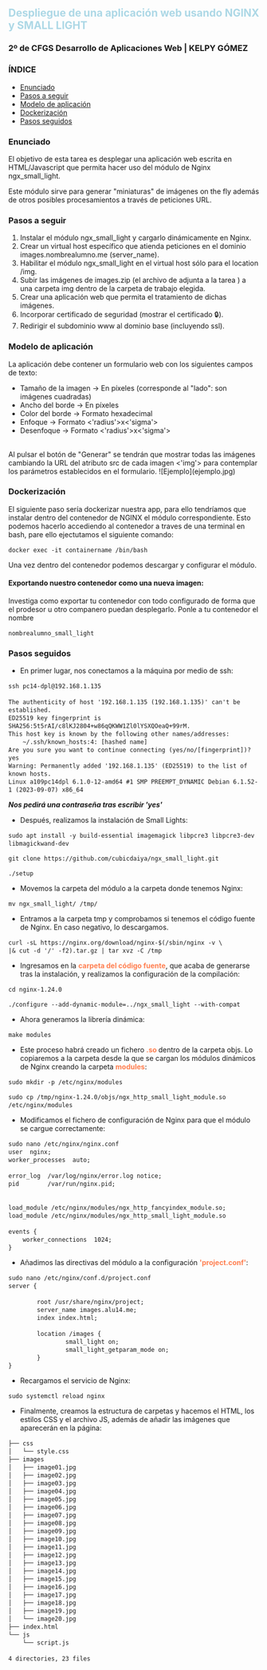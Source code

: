 ## <span style="color:lightblue">Despliegue de una aplicación web usando NGINX y SMALL LIGHT</span>

### 2º de CFGS Desarrollo de Aplicaciones Web | KELPY GÓMEZ

### ÍNDICE

+ [Enunciado](#1)
+ [Pasos a seguir](#2)
+ [Modelo de aplicación](#3)
+ [Dockerización](#4)
+ [Pasos seguidos](#5)

### Enunciado <a id="1"></a>
El objetivo de esta tarea es desplegar una aplicación web escrita en HTML/Javascript que permita hacer uso del módulo de Nginx ngx_small_light.

Este módulo sirve para generar "miniaturas" de imágenes on the fly además de otros posibles procesamientos a través de peticiones URL.

### Pasos a seguir <a id="2"></a>

1. Instalar el módulo ngx_small_light y cargarlo dinámicamente en Nginx. <br>
2. Crear un virtual host específico que atienda peticiones en el dominio images.nombrealumno.me (server_name). <br>
3. Habilitar el módulo ngx_small_light en el virtual host sólo para el location /img. <br>
4. Subir las imágenes de images.zip (el archivo de adjunta a la tarea ) a una carpeta img dentro de la carpeta de trabajo elegida. <br>
5. Crear una aplicación web que permita el tratamiento de dichas imágenes. <br>
6. Incorporar certificado de seguridad (mostrar el certificado 🔒). <br>
7. Redirigir el subdominio www al dominio base (incluyendo ssl). <br>

### Modelo de aplicación <a id="3"></a>
La aplicación debe contener un formulario web con los siguientes campos de texto:

- Tamaño de la imagen → En píxeles (corresponde al "lado": son imágenes cuadradas)
- Ancho del borde → En píxeles
- Color del borde → Formato hexadecimal
- Enfoque → Formato <'radius'>x<'sigma'>
- Desenfoque → Formato <'radius'>x<'sigma'> <br>
<br>
Al pulsar el botón de "Generar" se tendrán que mostrar todas las imágenes cambiando la URL del atributo src de cada imagen <'img'> para contemplar los parámetros establecidos en el formulario.
![Ejemplo](ejemplo.jpg)

### Dockerización <a id="4"></a>
El siguiente paso sería dockerizar nuestra app, para ello tendríamos que instalar dentro del contenedor de NGINX el módulo correspondiente. Esto podemos hacerlo accediendo al contenedor a traves de una terminal en bash, pare ello ejectutamos el siguiente comando: 

```
docker exec -it containername /bin/bash 
```

Una vez dentro del contenedor podemos descargar y configurar el módulo.

#### Exportando nuestro contenedor como una nueva imagen:
Investiga como exportar tu contenedor con todo configurado de forma que el prodesor u otro companero puedan desplegarlo. Ponle a tu contenedor el nombre 
```
nombrealumno_small_light
```

### Pasos seguidos <a id="5"></a>

- En primer lugar, nos conectamos a la máquina por medio de ssh:
```
ssh pc14-dpl@192.168.1.135 

The authenticity of host '192.168.1.135 (192.168.1.135)' can't be established.
ED25519 key fingerprint is SHA256:5t5rAI/c8lKJ2804+w86qQKWW1Zl0lYSXQOeaQ+99rM.
This host key is known by the following other names/addresses:
    ~/.ssh/known_hosts:4: [hashed name]
Are you sure you want to continue connecting (yes/no/[fingerprint])? yes
Warning: Permanently added '192.168.1.135' (ED25519) to the list of known hosts.
Linux a109pc14dpl 6.1.0-12-amd64 #1 SMP PREEMPT_DYNAMIC Debian 6.1.52-1 (2023-09-07) x86_64
```
***Nos pedirá una contraseña tras escribir 'yes'***

- Después, realizamos la instalación de Small Lights:
```
sudo apt install -y build-essential imagemagick libpcre3 libpcre3-dev
libmagickwand-dev
```
``` 
git clone https://github.com/cubicdaiya/ngx_small_light.git
```
```
./setup
```

- Movemos la carpeta del módulo a la carpeta donde tenemos Nginx:
```
mv ngx_small_light/ /tmp/
```

- Entramos a la carpeta tmp y comprobamos si tenemos el código fuente de Nginx. En caso negativo, lo descargamos.
```
curl -sL https://nginx.org/download/nginx-$(/sbin/nginx -v \
|& cut -d '/' -f2).tar.gz | tar xvz -C /tmp
```

- Ingresamos en la <b style="color:coral;">carpeta del código fuente</b>, que acaba de generarse tras la instalación, y realizamos la configuración de la compilación:
```
cd nginx-1.24.0
```
```
./configure --add-dynamic-module=../ngx_small_light --with-compat
```

- Ahora generamos la librería dinámica:
```
make modules
```

- Este proceso habrá creado un fichero <b style="color:coral;">.so </b>dentro de la carpeta objs. Lo copiaremos a la carpeta desde la que se cargan los módulos dinámicos de Nginx creando la carpeta <b style="color:coral;">modules</b>:
```
sudo mkdir -p /etc/nginx/modules
```
```
sudo cp /tmp/nginx-1.24.0/objs/ngx_http_small_light_module.so /etc/nginx/modules
```

- Modificamos el fichero de configuración de Nginx para que el módulo se cargue correctamente:
```
sudo nano /etc/nginx/nginx.conf
user  nginx;
worker_processes  auto;

error_log  /var/log/nginx/error.log notice;
pid        /var/run/nginx.pid;


load_module /etc/nginx/modules/ngx_http_fancyindex_module.so;
load_module /etc/nginx/modules/ngx_http_small_light_module.so

events {
    worker_connections  1024;
}
```

- Añadimos las directivas del módulo a la configuración <b style="color:coral;">'project.conf'</b>:
```
sudo nano /etc/nginx/conf.d/project.conf
server {

        root /usr/share/nginx/project;
        server_name images.alu14.me;
        index index.html;      

        location /images {
                small_light on;
                small_light_getparam_mode on;
        }
}
```

- Recargamos el servicio de Nginx:
```
sudo systemctl reload nginx
```

- Finalmente, creamos la estructura de carpetas y hacemos el HTML, los estilos CSS y el archivo JS, además de añadir las imágenes que aparecerán en la página:
```
├── css
│   └── style.css
├── images
│   ├── image01.jpg
│   ├── image02.jpg
│   ├── image03.jpg
│   ├── image04.jpg
│   ├── image05.jpg
│   ├── image06.jpg
│   ├── image07.jpg
│   ├── image08.jpg
│   ├── image09.jpg
│   ├── image10.jpg
│   ├── image11.jpg
│   ├── image12.jpg
│   ├── image13.jpg
│   ├── image14.jpg
│   ├── image15.jpg
│   ├── image16.jpg
│   ├── image17.jpg
│   ├── image18.jpg
│   ├── image19.jpg
│   └── image20.jpg
├── index.html
└── js
    └── script.js

4 directories, 23 files
```